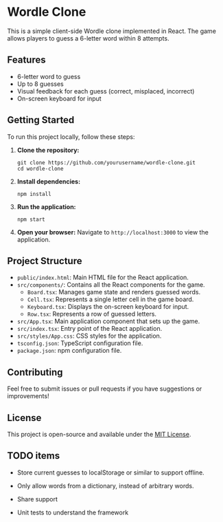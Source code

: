 # Wordle Clone

This is a simple client-side Wordle clone implemented in React. The game allows players to guess a 6-letter word within 8 attempts.

## Features

- 6-letter word to guess
- Up to 8 guesses
- Visual feedback for each guess (correct, misplaced, incorrect)
- On-screen keyboard for input

## Getting Started

To run this project locally, follow these steps:

1. **Clone the repository:**
   ```
   git clone https://github.com/yourusername/wordle-clone.git
   cd wordle-clone
   ```

2. **Install dependencies:**
   ```
   npm install
   ```

3. **Run the application:**
   ```
   npm start
   ```

4. **Open your browser:**
   Navigate to `http://localhost:3000` to view the application.

## Project Structure

- `public/index.html`: Main HTML file for the React application.
- `src/components/`: Contains all the React components for the game.
  - `Board.tsx`: Manages game state and renders guessed words.
  - `Cell.tsx`: Represents a single letter cell in the game board.
  - `Keyboard.tsx`: Displays the on-screen keyboard for input.
  - `Row.tsx`: Represents a row of guessed letters.
- `src/App.tsx`: Main application component that sets up the game.
- `src/index.tsx`: Entry point of the React application.
- `src/styles/App.css`: CSS styles for the application.
- `tsconfig.json`: TypeScript configuration file.
- `package.json`: npm configuration file.

## Contributing

Feel free to submit issues or pull requests if you have suggestions or improvements!

## License

This project is open-source and available under the [MIT License](LICENSE).

## TODO items

* Store current guesses to localStorage or similar to support offline.

* Only allow words from a dictionary, instead of arbitrary words.

* Share support

* Unit tests to understand the framework

